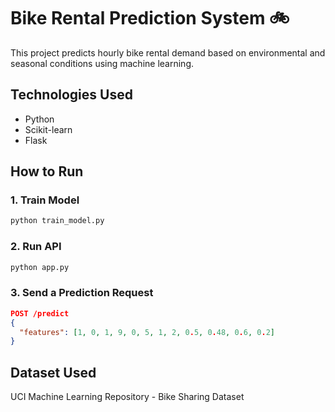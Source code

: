 # Bike Rental Prediction System 🚲

This project predicts hourly bike rental demand based on environmental and seasonal conditions using machine learning.

## Technologies Used
- Python
- Scikit-learn
- Flask

## How to Run

### 1. Train Model
```bash
python train_model.py
```

### 2. Run API
```bash
python app.py
```

### 3. Send a Prediction Request
```json
POST /predict
{
  "features": [1, 0, 1, 9, 0, 5, 1, 2, 0.5, 0.48, 0.6, 0.2]
}
```

## Dataset Used
UCI Machine Learning Repository - Bike Sharing Dataset
